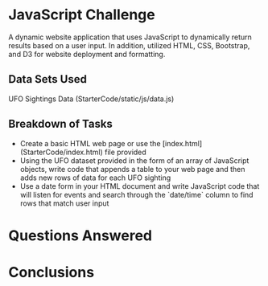 # JavaScript Challenge
A dynamic website application that uses JavaScript to dynamically return results based on a user input.  In addition, utilized HTML, CSS, Bootstrap, and D3 for website deployment and formatting.
## Data Sets Used
UFO Sightings Data (StarterCode/static/js/data.js)
## Breakdown of Tasks
<ul>
  <li>Create a basic HTML web page or use the [index.html](StarterCode/index.html) file provided</li>
  <li>Using the UFO dataset provided in the form of an array of JavaScript objects, write code that appends a table to your web page and then adds new rows of data for each UFO sighting</li>
  <li>Use a date form in your HTML document and write JavaScript code that will listen for events and search through the `date/time` column to find rows that match user input</li>
</ul>

# Questions Answered
# Conclusions
